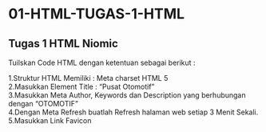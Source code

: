 # 01-HTML-TUGAS-1-HTML
Tugas 1 HTML Niomic
------------------------------------------------------------------------------------------------
Tuilskan Code HTML dengan ketentuan sebagai berikut :

1.Struktur HTML Memiliki : Meta charset HTML 5 <br>
2.Masukkan Element Title : “Pusat Otomotif” <br>
3.Masukkan Meta Author, Keywords dan Description yang berhubungan dengan “OTOMOTIF” <br>
4.Dengan  Meta Refresh buatlah Refresh halaman web setiap 3 Menit Sekali.<br>
5.Masukkan Link Favicon<br>
